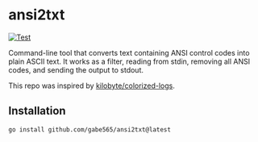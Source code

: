 # ansi2txt

[![Test](https://github.com/gabe565/ansi2txt/actions/workflows/test.yaml/badge.svg)](https://github.com/gabe565/ansi2txt/actions/workflows/test.yaml)

Command-line tool that converts text containing ANSI control codes into plain ASCII text. It works as a filter, reading from stdin, removing
all ANSI codes, and sending the output to stdout.

This repo was inspired by [kilobyte/colorized-logs](https://github.com/kilobyte/colorized-logs).

## Installation

```shell
go install github.com/gabe565/ansi2txt@latest
```
